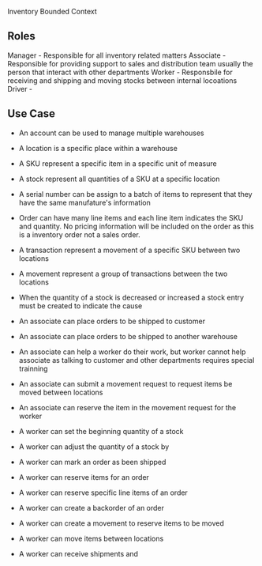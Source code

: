 Inventory Bounded Context

## Roles

Manager - Responsible for all inventory related matters
Associate - Responsible for providing support to sales and distribution team usually the person that interact with other departments
Worker - Responsbile for receiving and shipping and moving stocks between internal locoations
Driver -

## Use Case

- An account can be used to manage multiple warehouses
- A location is a specific place within a warehouse
- A SKU represent a specific item in a specific unit of measure
- A stock represent all quantities of a SKU at a specific location
- A serial number can be assign to a batch of items to represent that they have the same manufature's information
- Order can have many line items and each line item indicates the SKU and quantity. No pricing information will be included on the order as this is a inventory order not a sales order.
- A transaction represent a movement of a specific SKU between two locations
- A movement represent a group of transactions between the two locations
- When the quantity of a stock is decreased or increased a stock entry must be created to indicate the cause

- An associate can place orders to be shipped to customer
- An associate can place orders to be shipped to another warehouse
- An associate can help a worker do their work, but worker cannot help associate as talking to customer and other departments requires special trainning
- An associate can submit a movement request to request items be moved between locations
- An associate can reserve the item in the movement request for the worker

- A worker can set the beginning quantity of a stock
- A worker can adjust the quantity of a stock by
- A worker can mark an order as been shipped
- A worker can reserve items for an order
- A worker can reserve specific line items of an order
- A worker can create a backorder of an order
- A worker can create a movement to reserve items to be moved
- A worker can move items between locations
- A worker can receive shipments and
